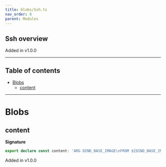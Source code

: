 ```yaml
---
title: blobs/Ssh.ts
nav_order: 8
parent: Modules
---
```


## Ssh overview

Added in v1.0.0

---

<h2 class="text-delta">Table of contents</h2>

- [Blobs](#blobs)
  - [content](#content)

---

# Blobs

## content

**Signature**

```ts
export declare const content: 'ARG DIND_BASE_IMAGE\nFROM ${DIND_BASE_IMAGE}\n\nRUN \\\n    echo -n \'root:password\' | chpasswd && \\\n    apk update && apk upgrade && apk add openssh-server && \\\n    echo "PermitRootLogin yes" >> /etc/ssh/sshd_config && \\\n    echo "PasswordAuthentication yes" >> /etc/ssh/sshd_config && \\\n    sed -i \'s/AllowTcpForwarding no/AllowTcpForwarding yes/g\' /etc/ssh/sshd_config && \\\n    ssh-keygen -A\n\nEXPOSE 22\nENTRYPOINT ["/bin/sh", "-c"]\nCMD ["/usr/local/bin/dockerd-entrypoint.sh & /usr/sbin/sshd -D"]\n'
```

Added in v1.0.0

